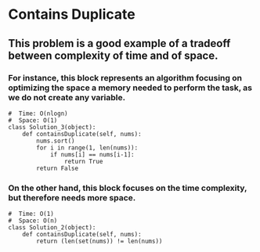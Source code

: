# Contains Duplicate

## This problem is a good example of a tradeoff between complexity of time and of space. 

### For instance, this block represents an algorithm focusing on optimizing the space a memory needed to perform the task, as we do not create any variable.
```
#  Time: O(nlogn)
#  Space: O(1)
class Solution_3(object):
    def containsDuplicate(self, nums):
        nums.sort()
        for i in range(1, len(nums)):
            if nums[i] == nums[i-1]:
                return True
        return False

```
### On the other hand, this block focuses on the time complexity, but therefore needs more space.
```
#  Time: O(1)
#  Space: O(n)
class Solution_2(object):
    def containsDuplicate(self, nums):
        return (len(set(nums)) != len(nums))

```